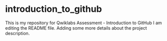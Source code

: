 # introduction_to_github
This is my repository for Qwiklabs Assessment - Introduction to GitHub
I am editing the README file. Adding some more details about the project description.
